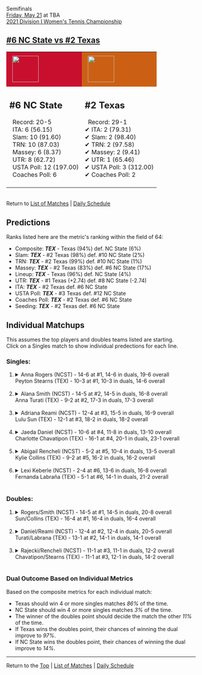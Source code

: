 Semifinals[](#top)<a name="top"></a>  
[Friday, May 21](../../schedule/05-21.md) at TBA  
[2021 Division I Women's Tennis Championship](../index.md)  
## [#6 NC State vs #2 Texas](https://www.ncaa.com/game/5833708)  

<table><tr style="background-color: #d9d9d9 !important"><td style="background-color: #C8102E !important"><img src="https://www.ncaa.com/sites/default/files/images/logos/schools/n/north-carolina-st.70.png" width="70" height="70" style="padding: 8px;" /></td><td style="background-color: #CB6015 !important"><img src="https://www.ncaa.com/sites/default/files/images/logos/schools/t/texas.70.png" width="70" height="70" style="padding: 8px;" /></td></tr><tr>
<td>  

<h2>#6 NC State</h2>  
&nbsp; Record: 20-5<br>  
&nbsp; ITA: 6 (56.15)<br>  
&nbsp; Slam: 10 (91.60)<br>  
&nbsp; TRN: 10 (87.03)<br>  
&nbsp; Massey: 6 (8.37)<br>  
&nbsp; UTR: 8 (62.72)<br>  
&nbsp; USTA Poll: 12 (197.00)<br>  
&nbsp; Coaches Poll: 6<br>  
<br>  

</td>
<td>  

<h2>#2 Texas</h2>  
&nbsp; Record: 29-1<br>  
&#10004; ITA: 2 (79.31)<br>  
&#10004; Slam: 2 (98.40)<br>  
&#10004; TRN: 2 (97.58)<br>  
&#10004; Massey: 2 (9.41)<br>  
&#10004; UTR: 1 (65.46)<br>  
&#10004; USTA Poll: 3 (312.00)<br>  
&#10004; Coaches Poll: 2<br>  
<br>  

</td>
</tr></table>  


<br>Return to [List of Matches](../index.md) &#124; [Daily Schedule](../../schedule/05-21.md)

## Predictions  

Ranks listed here are the metric's ranking within the field of 64:  
- Composite: ***TEX*** - Texas (94%) def. NC State (6%)  
- Slam: ***TEX*** - #2 Texas (98%) def. #10 NC State (2%)  
- TRN: ***TEX*** - #2 Texas (99%) def. #10 NC State (1%)  
- Massey: ***TEX*** - #2 Texas (83%) def. #6 NC State (17%)  
- Lineup: ***TEX*** - Texas (96%) def. NC State (4%)  
- UTR: ***TEX*** - #1 Texas (+2.74) def. #8 NC State (-2.74)  
- ITA: ***TEX*** - #2 Texas def. #6 NC State  
- USTA Poll: ***TEX*** - #3 Texas def. #12 NC State  
- Coaches Poll: ***TEX*** - #2 Texas def. #6 NC State  
- Seeding: ***TEX*** - #2 Texas def. #6 NC State  

## Individual Matchups  
This assumes the top players and doubles teams listed are starting.  
Click on a Singles match to show individual predections for each line.  

### Singles:  

<ol>
<li><details>
<summary markdown="span">Anna Rogers (NCST) - 14-6 at #1, 14-6 in duals, 19-6 overall<br>Peyton Stearns (TEX) - 10-3 at #1, 10-3 in duals, 14-6 overall</summary>
<h4>Predictions</h4><ul>
<li>Composite: <b><i>NCST</i></b> - Rogers (52%) def. Stearns (48%)</li>  
<li>Slam: <b><i>NCST</i></b> - Rogers (58%) def. Stearns (42%)</li>  
<li>TRN: <b><i>NCST</i></b> - Rogers (65%) def. Stearns (35%)</li>  
<li>Massey: <b><i>NCST</i></b> - Rogers (52%) def. Stearns (48%)</li>  
<li>UTR: <b><i>TEX</i></b> - Stearns (65%) def. Rogers (35%)</li>  
<li>ITA: <b><i>NCST</i></b> - Rogers (48.19) def. Stearns (16.38)</li>  
</ul>
</details>&nbsp;</li>
<li><details>
<summary markdown="span">Alana Smith (NCST) - 14-5 at #2, 14-5 in duals, 16-8 overall<br>Anna Turati (TEX) - 9-2 at #2, 17-3 in duals, 17-3 overall</summary>
<h4>Predictions</h4><ul>
<li>Composite: <b><i>TEX</i></b> - Turati (73%) def. Smith (27%)</li>  
<li>Slam: <b><i>TEX</i></b> - Turati (75%) def. Smith (25%)</li>  
<li>TRN: <b><i>TEX</i></b> - Turati (75%) def. Smith (25%)</li>  
<li>Massey: <b><i>TEX</i></b> - Turati (63%) def. Smith (37%)</li>  
<li>UTR: <b><i>TEX</i></b> - Turati (78%) def. Smith (22%)</li>  
<li>ITA: <b><i>NCST</i></b> - Smith (22.32) def. Turati (17.31)</li>  
</ul>
</details>&nbsp;</li>
<li><details>
<summary markdown="span">Adriana Reami (NCST) - 12-4 at #3, 15-5 in duals, 16-9 overall<br>Lulu Sun (TEX) - 12-1 at #3, 18-2 in duals, 18-2 overall</summary>
<h4>Predictions</h4><ul>
<li>Composite: <b><i>TEX</i></b> - Sun (83%) def. Reami (17%)</li>  
<li>Slam: <b><i>TEX</i></b> - Sun (81%) def. Reami (19%)</li>  
<li>TRN: <b><i>TEX</i></b> - Sun (88%) def. Reami (12%)</li>  
<li>Massey: <b><i>TEX</i></b> - Sun (71%) def. Reami (29%)</li>  
<li>UTR: <b><i>TEX</i></b> - Sun (94%) def. Reami (6%)</li>  
<li>ITA: <b><i>TEX</i></b> - Sun (9.34) def. Reami (4.00)</li>  
</ul>
</details>&nbsp;</li>
<li><details>
<summary markdown="span">Jaeda Daniel (NCST) - 10-6 at #4, 11-8 in duals, 13-10 overall<br>Charlotte Chavatipon (TEX) - 16-1 at #4, 20-1 in duals, 23-1 overall</summary>
<h4>Predictions</h4><ul>
<li>Composite: <b><i>TEX</i></b> - Chavatipon (88%) def. Daniel (12%)</li>  
<li>Slam: <b><i>TEX</i></b> - Chavatipon (91%) def. Daniel (9%)</li>  
<li>TRN: <b><i>TEX</i></b> - Chavatipon (96%) def. Daniel (4%)</li>  
<li>Massey: <b><i>TEX</i></b> - Chavatipon (82%) def. Daniel (18%)</li>  
<li>UTR: <b><i>TEX</i></b> - Chavatipon (84%) def. Daniel (16%)</li>  
<li>ITA: <b><i>TEX</i></b> - Chavatipon (7.87) def. Daniel (1.87)</li>  
</ul>
</details>&nbsp;</li>
<li><details>
<summary markdown="span">Abigail Rencheli (NCST) - 5-2 at #5, 10-4 in duals, 13-5 overall<br>Kylie Collins (TEX) - 9-2 at #5, 16-2 in duals, 16-2 overall</summary>
<h4>Predictions</h4><ul>
<li>Composite: <b><i>TEX</i></b> - Collins (83%) def. Rencheli (17%)</li>  
<li>Slam: <b><i>TEX</i></b> - Collins (85%) def. Rencheli (15%)</li>  
<li>TRN: <b><i>TEX</i></b> - Collins (86%) def. Rencheli (14%)</li>  
<li>Massey: <b><i>TEX</i></b> - Collins (75%) def. Rencheli (25%)</li>  
<li>UTR: <b><i>TEX</i></b> - Collins (87%) def. Rencheli (13%)</li>  
<li>ITA: <b><i>TEX</i></b> - Collins (8.04) def. Rencheli (7.12)</li>  
</ul>
</details>&nbsp;</li>
<li><details>
<summary markdown="span">Lexi Keberle (NCST) - 2-4 at #6, 13-6 in duals, 16-8 overall<br>Fernanda Labraña (TEX) - 5-1 at #6, 14-1 in duals, 21-2 overall</summary>
<h4>Predictions</h4><ul>
<li>Composite: <b><i>TEX</i></b> - Labraña (79%) def. Keberle (21%)</li>  
<li>Slam: <b><i>TEX</i></b> - Labraña (83%) def. Keberle (17%)</li>  
<li>TRN: <b><i>TEX</i></b> - Labraña (91%) def. Keberle (9%)</li>  
<li>Massey: <b><i>TEX</i></b> - Labraña (64%) def. Keberle (36%)</li>  
<li>UTR: <b><i>TEX</i></b> - Labraña (76%) def. Keberle (24%)</li>  
<li>ITA: <b><i>TEX</i></b> - Labraña (4.28) def. Keberle (1.71)</li>  
</ul>
</details>&nbsp;</li>
</ol>

### Doubles:  

<ol>
<li><details>
<summary markdown="span">Rogers/Smith (NCST) - 14-5 at #1, 14-5 in duals, 20-8 overall<br>Sun/Collins (TEX) - 16-4 at #1, 16-4 in duals, 16-4 overall</summary>
<br>Sorry, we don't have any metrics for this match
</details>&nbsp;</li>
<li><details>
<summary markdown="span">Daniel/Reami (NCST) - 12-4 at #2, 12-4 in duals, 20-5 overall<br>Turati/Labrana (TEX) - 13-1 at #2, 14-1 in duals, 14-1 overall</summary>
<br>Sorry, we don't have any metrics for this match
</details>&nbsp;</li>
<li><details>
<summary markdown="span">Rajecki/Rencheli (NCST) - 11-1 at #3, 11-1 in duals, 12-2 overall<br>Chavatipon/Stearns (TEX) - 11-1 at #3, 12-1 in duals, 14-2 overall</summary>
<br>Sorry, we don't have any metrics for this match
</details>&nbsp;</li>
</ol>

### Dual Outcome Based on Individual Metrics  
  
Based on the composite metrics for each individual match:  
- Texas should win 4 or more singles matches *86%* of the time.  
- NC State should win 4 or more singles matches *3%* of the time.  
- The winner of the doubles point should decide the match the other *11%* of the time.  
- If Texas wins the doubles point, their chances of winning the dual improve to *97%*.  
- If NC State wins the doubles point, their chances of winning the dual improve to *14%*.  
  
------

Return to the [Top](#top) &#124; [List of Matches](../index.md) &#124; [Daily Schedule](../../schedule/05-21.md)  
